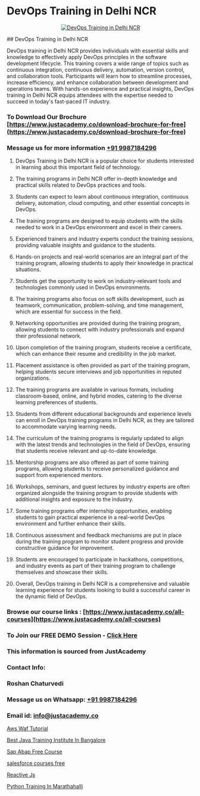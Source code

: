 # DevOps Training in Delhi NCR

<p align="center">
  <a href="https://justacademy.co/program-detail/software-testing">
    <img src="https://justacademy.co/storage2/program_images/1704700438.webp" alt="DevOps Training in Delhi NCR">
  </a>
</p>
## DevOps Training in Delhi NCR

DevOps training in Delhi NCR provides individuals with essential skills and knowledge to effectively apply DevOps principles in the software development lifecycle. This training covers a wide range of topics such as continuous integration, continuous delivery, automation, version control, and collaboration tools. Participants will learn how to streamline processes, increase efficiency, and enhance collaboration between development and operations teams. With hands-on experience and practical insights, DevOps training in Delhi NCR equips attendees with the expertise needed to succeed in today's fast-paced IT industry.
### To Download Our Brochure [https://www.justacademy.co/download-brochure-for-free](https://www.justacademy.co/download-brochure-for-free)
### Message us for more information [+91 9987184296](https://api.whatsapp.com/send?phone=919987184296)
1) DevOps Training in Delhi NCR is a popular choice for students interested in learning about this important field of technology. 

2) The training programs in Delhi NCR offer in-depth knowledge and practical skills related to DevOps practices and tools. 

3) Students can expect to learn about continuous integration, continuous delivery, automation, cloud computing, and other essential concepts in DevOps. 

4) The training programs are designed to equip students with the skills needed to work in a DevOps environment and excel in their careers. 

5) Experienced trainers and industry experts conduct the training sessions, providing valuable insights and guidance to the students. 

6) Hands-on projects and real-world scenarios are an integral part of the training program, allowing students to apply their knowledge in practical situations. 

7) Students get the opportunity to work on industry-relevant tools and technologies commonly used in DevOps environments. 

8) The training programs also focus on soft skills development, such as teamwork, communication, problem-solving, and time management, which are essential for success in the field. 

9) Networking opportunities are provided during the training program, allowing students to connect with industry professionals and expand their professional network. 

10) Upon completion of the training program, students receive a certificate, which can enhance their resume and credibility in the job market. 

11) Placement assistance is often provided as part of the training program, helping students secure interviews and job opportunities in reputed organizations. 

12) The training programs are available in various formats, including classroom-based, online, and hybrid modes, catering to the diverse learning preferences of students. 

13) Students from different educational backgrounds and experience levels can enroll in DevOps training programs in Delhi NCR, as they are tailored to accommodate varying learning needs. 

14) The curriculum of the training programs is regularly updated to align with the latest trends and technologies in the field of DevOps, ensuring that students receive relevant and up-to-date knowledge. 

15) Mentorship programs are also offered as part of some training programs, allowing students to receive personalized guidance and support from experienced mentors. 

16) Workshops, seminars, and guest lectures by industry experts are often organized alongside the training program to provide students with additional insights and exposure to the industry. 

17) Some training programs offer internship opportunities, enabling students to gain practical experience in a real-world DevOps environment and further enhance their skills. 

18) Continuous assessment and feedback mechanisms are put in place during the training program to monitor student progress and provide constructive guidance for improvement. 

19) Students are encouraged to participate in hackathons, competitions, and industry events as part of their training program to challenge themselves and showcase their skills. 

20) Overall, DevOps training in Delhi NCR is a comprehensive and valuable learning experience for students looking to build a successful career in the dynamic field of DevOps.

### Browse our course links : [https://www.justacademy.co/all-courses](https://www.justacademy.co/all-courses) 
### To Join our FREE DEMO Session - [Click Here](https://www.justacademy.co/register-for-course-demo)


### This information is sourced from JustAcademy
### Contact Info:
### Roshan Chaturvedi
### Message us on Whatsapp: [+91 9987184296](https://api.whatsapp.com/send?phone=919987184296)
### Email id: [info@justacademy.co](mailto:info@justacademy.co)
                
[Aws Waf Tutorial](https://www.linkedin.com/pulse/aws-waf-tutorial-justacademy-kolkata-gq5qe?trackingId=HjWjY8x1%2FI4%2BxcQd7R9OLg%3D%3D&lipi=urn%3Ali%3Apage%3Ad_flagship3_company_admin%3BQDIjHgscSv%2BfE53RTIlzCA%3D%3D)

[Best Java Training Institute In Bangalore](https://www.linkedin.com/pulse/best-java-training-institute-bangalore-justacademy-ahmedabad-dgvwe?trackingId=P8ado5Euvhc%2FTxhPjT51Ng%3D%3D&lipi=urn%3Ali%3Apage%3Ad_flagship3_company_admin%3BsgxkE5t4R9iHWE9515x%2Fgw%3D%3D)

[Sap Abap Free Course](https://medium.com/@prempja40/sap-abap-free-course-5fbf9b0f2160)

[salesforce courses free](https://medium.com/@roneet705/salesforce-courses-free-ca1c6f028f1b)

[Reactive Js](https://justacademyin.github.io/justacademy/reactive-js)

[Python Training In Marathahalli](https://justacademyin.github.io/justacademy/python-training-in-marathahalli)

